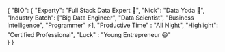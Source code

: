 {
	"BIO": {
		"Experty": "Full Stack Data Expert 🔭",
		"Nick": "Data Yoda 🤔",
		"Industry Batch": ["Big Data Engineer", "Data Scientist", "Business Intelligence", "Programmer" ⚡],
		"Productive Time" : "All Night", 
		"Highlight": "Certified Professional",
		"Luck" : "Young Entrepreneur 😄"  
	}
}
